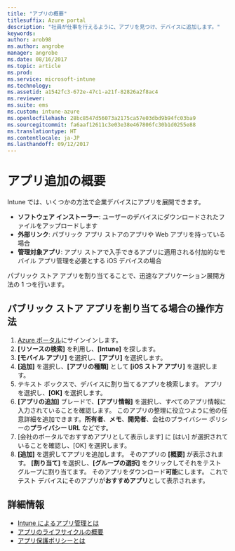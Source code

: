 ```yaml
---
title: "アプリの概要"
titlesuffix: Azure portal
description: "社員が仕事を行えるように、アプリを見つけ、デバイスに追加します。"
keywords: 
author: arob98
ms.author: angrobe
manager: angrobe
ms.date: 08/16/2017
ms.topic: article
ms.prod: 
ms.service: microsoft-intune
ms.technology: 
ms.assetid: a1542fc3-672e-47c1-a21f-82826a2f8ac4
ms.reviewer: 
ms.suite: ems
ms.custom: intune-azure
ms.openlocfilehash: 28bc8547d56073a2175ca57e03dbd9b94fc03ba9
ms.sourcegitcommit: fa6aaf12611c3e03e38e467806fc30b1d0255e88
ms.translationtype: HT
ms.contentlocale: ja-JP
ms.lasthandoff: 09/12/2017
---
```

# <a name="get-started-with-adding-apps"></a>アプリ追加の概要

Intune では、いくつかの方法で企業デバイスにアプリを展開できます。

* **ソフトウェア インストーラー**: ユーザーのデバイスにダウンロードされたファイルをアップロードします
* __外部リンク__: パブリック アプリ ストアのアプリや Web アプリを持っている場合
* **管理対象アプリ**: アプリ ストアで入手できるアプリに適用される付加的なモバイル アプリ管理を必要とする iOS デバイスの場合

パブリック ストア アプリを割り当てることで、迅速なアプリケーション展開方法の 1 つを行います。

## <a name="how-do-i-assign-a-public-store-app"></a>パブリック ストア アプリを割り当てる場合の操作方法

1. [Azure ポータル](https://portal.azure.com)にサインインします。
2. **[リソースの検索]** を利用し、**[Intune]** を探します。
3. **[モバイル アプリ]** を選択し、**[アプリ]** を選択します。
4. **[追加]** を選択し、**[アプリの種類]** として **[iOS ストア アプリ]** を選択します。
5. テキスト ボックスで、デバイスに割り当てるアプリを検索します。 アプリを選択し、**[OK]** を選択します。
6. **[アプリの追加]** ブレードで、**[アプリ情報]** を選択し、すべてのアプリ情報に入力されていることを確認します。 このアプリの整理に役立つように他の任意詳細を追加できます。**所有者**、**メモ**、**開発者**、会社のプライバシー ポリシーの**プライバシー URL** などです。
7. [会社のポータルでおすすめアプリとして表示します] に [はい] が選択されていることを確認し、[OK] を選択します。
8. **[追加]** を選択してアプリを追加します。 そのアプリの **[概要]** が表示されます。 **[割り当て]** を選択し、**[グループの選択]** をクリックしてそれをテスト グループに割り当てます。 そのアプリをダウンロード**可能**にします。 これでテスト デバイスにそのアプリが**おすすめアプリ**として表示されます。

## <a name="learn-more"></a>詳細情報

* [Intune によるアプリ管理とは](app-management.md)
* [アプリのライフサイクルの概要](app-lifecycle.md)
* [アプリ保護ポリシーとは](app-protection-policy.md)
